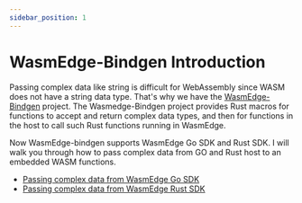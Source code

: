 ```yaml
---
sidebar_position: 1
---
```


# WasmEdge-Bindgen Introduction

Passing complex data like string is difficult for WebAssembly since WASM does not have a string data type. That's why we have the [WasmEdge-Bindgen](https://github.com/second-state/wasmedge-bindgen) project. The Wasmedge-Bindgen project provides Rust macros for functions to accept and return complex data types, and then for functions in the host to call such Rust functions running in WasmEdge.

Now WasmEdge-bindgen supports WasmEdge Go SDK and Rust SDK. I will walk you through how to pass complex data from GO and Rust host to an embedded WASM functions.

- [Passing complex data from WasmEdge Go SDK](go.md)
- [Passing complex data from WasmEdge Rust SDK](rust.md)
